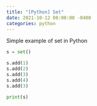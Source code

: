 ```yaml
---
title: "[Python] Set"
date: 2021-10-12 08:00:00 -0400
categories: python
---
```


Simple example of set in Python

```python
s = set()

s.add(1)
s.add(2)
s.add(3)
s.add(4)
s.add(3)

print(s)
```